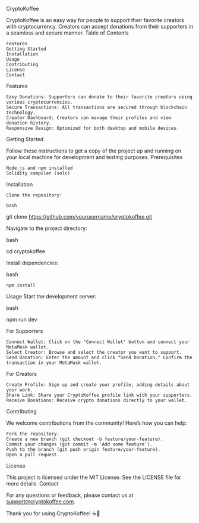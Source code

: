 CryptoKoffee

CryptoKoffee is an easy way for people to support their favorite creators with cryptocurrency. Creators can accept donations from their supporters in a seamless and secure manner.
Table of Contents

    Features
    Getting Started
    Installation
    Usage
    Contributing
    License
    Contact

Features

    Easy Donations: Supporters can donate to their favorite creators using various cryptocurrencies.
    Secure Transactions: All transactions are secured through blockchain technology.
    Creator Dashboard: Creators can manage their profiles and view donation history.
    Responsive Design: Optimized for both desktop and mobile devices.

Getting Started

Follow these instructions to get a copy of the project up and running on your local machine for development and testing purposes.
Prerequisites

    Node.js and npm installed
    Solidity compiler (solc)

Installation

    Clone the repository:

    bash

git clone https://github.com/yourusername/cryptokoffee.git

Navigate to the project directory:

bash

cd cryptokoffee

Install dependencies:

bash

    npm install

Usage
Start the development server:

bash

npm run dev

For Supporters

    Connect Wallet: Click on the "Connect Wallet" button and connect your MetaMask wallet.
    Select Creator: Browse and select the creator you want to support.
    Send Donation: Enter the amount and click "Send Donation." Confirm the transaction in your MetaMask wallet.

For Creators

    Create Profile: Sign up and create your profile, adding details about your work.
    Share Link: Share your CryptoKoffee profile link with your supporters.
    Receive Donations: Receive crypto donations directly to your wallet.

Contributing

We welcome contributions from the community! Here’s how you can help:

    Fork the repository.
    Create a new branch (git checkout -b feature/your-feature).
    Commit your changes (git commit -m 'Add some feature').
    Push to the branch (git push origin feature/your-feature).
    Open a pull request.

License

This project is licensed under the MIT License. See the LICENSE file for more details.
Contact

For any questions or feedback, please contact us at support@cryptokoffee.com.

Thank you for using CryptoKoffee! ☕️🚀